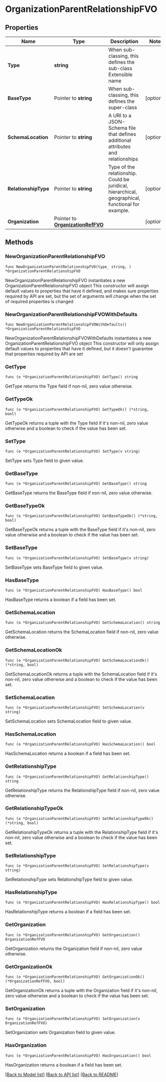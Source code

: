 # OrganizationParentRelationshipFVO

## Properties

Name | Type | Description | Notes
------------ | ------------- | ------------- | -------------
**Type** | **string** | When sub-classing, this defines the sub-class Extensible name | 
**BaseType** | Pointer to **string** | When sub-classing, this defines the super-class | [optional] 
**SchemaLocation** | Pointer to **string** | A URI to a JSON-Schema file that defines additional attributes and relationships | [optional] 
**RelationshipType** | Pointer to **string** | Type of the relationship. Could be juridical, hierarchical, geographical, functional for example. | [optional] 
**Organization** | Pointer to [**OrganizationRefFVO**](OrganizationRefFVO.md) |  | [optional] 

## Methods

### NewOrganizationParentRelationshipFVO

`func NewOrganizationParentRelationshipFVO(type_ string, ) *OrganizationParentRelationshipFVO`

NewOrganizationParentRelationshipFVO instantiates a new OrganizationParentRelationshipFVO object
This constructor will assign default values to properties that have it defined,
and makes sure properties required by API are set, but the set of arguments
will change when the set of required properties is changed

### NewOrganizationParentRelationshipFVOWithDefaults

`func NewOrganizationParentRelationshipFVOWithDefaults() *OrganizationParentRelationshipFVO`

NewOrganizationParentRelationshipFVOWithDefaults instantiates a new OrganizationParentRelationshipFVO object
This constructor will only assign default values to properties that have it defined,
but it doesn't guarantee that properties required by API are set

### GetType

`func (o *OrganizationParentRelationshipFVO) GetType() string`

GetType returns the Type field if non-nil, zero value otherwise.

### GetTypeOk

`func (o *OrganizationParentRelationshipFVO) GetTypeOk() (*string, bool)`

GetTypeOk returns a tuple with the Type field if it's non-nil, zero value otherwise
and a boolean to check if the value has been set.

### SetType

`func (o *OrganizationParentRelationshipFVO) SetType(v string)`

SetType sets Type field to given value.


### GetBaseType

`func (o *OrganizationParentRelationshipFVO) GetBaseType() string`

GetBaseType returns the BaseType field if non-nil, zero value otherwise.

### GetBaseTypeOk

`func (o *OrganizationParentRelationshipFVO) GetBaseTypeOk() (*string, bool)`

GetBaseTypeOk returns a tuple with the BaseType field if it's non-nil, zero value otherwise
and a boolean to check if the value has been set.

### SetBaseType

`func (o *OrganizationParentRelationshipFVO) SetBaseType(v string)`

SetBaseType sets BaseType field to given value.

### HasBaseType

`func (o *OrganizationParentRelationshipFVO) HasBaseType() bool`

HasBaseType returns a boolean if a field has been set.

### GetSchemaLocation

`func (o *OrganizationParentRelationshipFVO) GetSchemaLocation() string`

GetSchemaLocation returns the SchemaLocation field if non-nil, zero value otherwise.

### GetSchemaLocationOk

`func (o *OrganizationParentRelationshipFVO) GetSchemaLocationOk() (*string, bool)`

GetSchemaLocationOk returns a tuple with the SchemaLocation field if it's non-nil, zero value otherwise
and a boolean to check if the value has been set.

### SetSchemaLocation

`func (o *OrganizationParentRelationshipFVO) SetSchemaLocation(v string)`

SetSchemaLocation sets SchemaLocation field to given value.

### HasSchemaLocation

`func (o *OrganizationParentRelationshipFVO) HasSchemaLocation() bool`

HasSchemaLocation returns a boolean if a field has been set.

### GetRelationshipType

`func (o *OrganizationParentRelationshipFVO) GetRelationshipType() string`

GetRelationshipType returns the RelationshipType field if non-nil, zero value otherwise.

### GetRelationshipTypeOk

`func (o *OrganizationParentRelationshipFVO) GetRelationshipTypeOk() (*string, bool)`

GetRelationshipTypeOk returns a tuple with the RelationshipType field if it's non-nil, zero value otherwise
and a boolean to check if the value has been set.

### SetRelationshipType

`func (o *OrganizationParentRelationshipFVO) SetRelationshipType(v string)`

SetRelationshipType sets RelationshipType field to given value.

### HasRelationshipType

`func (o *OrganizationParentRelationshipFVO) HasRelationshipType() bool`

HasRelationshipType returns a boolean if a field has been set.

### GetOrganization

`func (o *OrganizationParentRelationshipFVO) GetOrganization() OrganizationRefFVO`

GetOrganization returns the Organization field if non-nil, zero value otherwise.

### GetOrganizationOk

`func (o *OrganizationParentRelationshipFVO) GetOrganizationOk() (*OrganizationRefFVO, bool)`

GetOrganizationOk returns a tuple with the Organization field if it's non-nil, zero value otherwise
and a boolean to check if the value has been set.

### SetOrganization

`func (o *OrganizationParentRelationshipFVO) SetOrganization(v OrganizationRefFVO)`

SetOrganization sets Organization field to given value.

### HasOrganization

`func (o *OrganizationParentRelationshipFVO) HasOrganization() bool`

HasOrganization returns a boolean if a field has been set.


[[Back to Model list]](../README.md#documentation-for-models) [[Back to API list]](../README.md#documentation-for-api-endpoints) [[Back to README]](../README.md)


